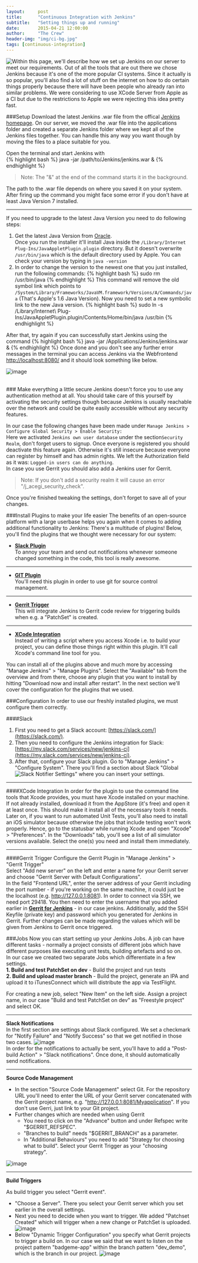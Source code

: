 ```yaml
---
layout:     post
title:      "Continuous Integration with Jenkins"
subtitle:   "Setting things up and running"
date:       2015-04-21 12:00:00
author:     "The Crew"
header-img: "img/ci-bg.jpg"
tags: [continuous-integration]
---
```


<img style="float:left" src="{{ site.url }}/img/jenkins/jenkinsLogo.png" />
Within this page, we'll describe how we set up Jenkins on our server to meet our requirements. Out of all the tools that are out there we chose Jenkins because it's one of the more popular CI systems. Since it actually is so popular, you'll also find a lot of stuff on the internet on how to do certain things properly because there will have been people who already ran into similar problems. We were considering to use XCode Server from Apple as a CI but due to the restrictions to Apple we were rejecting this idea pretty fast.

###Setup
Download the latest Jenkins .war file from the offical [Jenkins homepage](http://jenkins-ci.org/).
On our server, we moved the .war file into the applications folder and created a separate Jenkins folder where we kept all of the Jenkins files together. You can handle this any way you want though by moving the files to a place suitable for you.

Open the terminal and start Jenkins with  
{% highlight bash %}
	java -jar /path/to/Jenkins/jenkins.war &
{% endhighlight %}
> Note: The "&" at the end of the command starts it in the background.

The path to the .war file depends on where you saved it on your system. After firing up the command you might face some error if you don't have at least Java Version 7 installed.<br>
***
If you need to upgrade to the latest Java Version you need to do following steps:<br>
1. Get the latest Java Version from [Oracle](https://www.java.com/de/download/mac_download.jsp).<br>
Once you run the installer it'll install Java inside the ```/Library/Internet Plug-Ins/JavaAppletPlugin.plugin``` directory. But it doesn't overwrite ```/usr/bin/java``` which is the default directory used by Apple. You can check your version by typing in ```java -version ```<br>
2. In order to change the version to the newest one that you just installed, run the following commands:
{% highlight bash %}
	sudo rm /usr/bin/java
{% endhighlight %}
This command will remove the old symbol link which points to ```/System/Library/Frameworks/JavaVM.framework/Versions/A/Commands/java``` (That's Apple's 1.6 Java Version). Now you need to set a new symbolic link to the new Java version. 
{% highlight bash %}
	sudo ln -s /Library/Internet\ Plug-Ins/JavaAppletPlugin.plugin/Contents/Home/bin/java /usr/bin
{% endhighlight %}

After that, try again if you can successfully start Jenkins using the command
{% highlight bash %}
	java -jar /Applications/Jenkins/jenkins.war &
{% endhighlight %}
Once done and you don't see any further error messages in the terminal you can access Jenkins via the Webfrontend [http://localhost:8080/](http://localhost:8080/) and it should look something like below.

![image](/img/jenkins/jenkins_overview.png)

<br>
### Make everything a little secure
Jenkins doesn't force you to use any authentication method at all. You should take care of this yourself by activating the security settings though because Jenkins is usually reachable over the network and could be quite easily accessible without any security features.

In our case the following changes have been made under ```Manage Jenkins > Configure Global Security > Enable Security:```<br>
Here we activated ```Jenkins own user database``` under the section```Security Realm```, don't forget users to signup. Once everyone is registered you should deactivate this feature again. Otherwise it's still insecure because everyone can register by himself and has admin rights. We left the Authorization field as it was: ```Logged-in users can do anything```.<br>
In case you use Gerrit you should also add a Jenkins user for Gerrit.
> Note: If you don't add a security realm it will cause an error "/j_acegi_security_check".

Once you're finished tweaking the settings, don't forget to save all of your changes.

###Install Plugins to make your life easier
The benefits of an open-source platform with a large userbase helps you again when it comes to adding additional functionality to Jenkins: There's a multitude of plugins! Below, you'll find the plugins that we thought were necessary for our system:

* [**Slack Plugin**](https://wiki.jenkins-ci.org/display/JENKINS/Slack+Plugin)<br>
To annoy your team and send out notifications whenever someone changed something in the code, this tool is really awesome.

***
* [**GIT Plugin**](https://wiki.jenkins-ci.org/display/JENKINS/Git+Plugin)<br>
You'll need this plugin in order to use git for source control management.

***
* [**Gerrit Trigger**](https://wiki.jenkins-ci.org/display/JENKINS/Gerrit+Trigger)<br>
This will integrate Jenkins to Gerrit code review for triggering builds when e.g. a "PatchSet" is created.

***
* [**XCode Integration**](https://wiki.jenkins-ci.org/display/JENKINS/Xcode+Plugin)<br>
Instead of writing a script where you access Xcode i.e. to build your project, you can define those things right within this plugin. It'll call Xcode's command line tool for you.

You can install all of the plugins above and much more by accessing "Manage Jenkins" > "Manage Plugins". Select the "Available" tab from the overview and from there, choose any plugin that you want to install by hitting "Download now and install after restart". In the next section we'll cover the configuration for the plugins that we used.

###Configuration
In order to use our freshly installed plugins, we must configure them correctly.

####Slack
1. First you need to get a Slack account: [https://slack.com/](https://slack.com/).
2. Then you need to configure the Jenkins integration for Slack: [https://my.slack.com/services/new/jenkins-ci](https://my.slack.com/services/new/jenkins-ci). 
3. After that, configure your Slack plugin. Go to "Manage Jenkins" > "Configure System". There you'll find a section about Slack "Global Slack Notifier Settings" where you can insert your settings.
<img style="float:left" src="{{ site.url }}/img/jenkins/settingsSlack.png" /><br>

***
####XCode Integration
In order for the plugin to use the command line tools that Xcode provides, you must have Xcode installed on your machine. If not already installed, download it from the AppStore (it's free) and open it at least once. This should make it install all of the necessary tools it needs. Later on, if you want to run automated Unit Tests, you'll also need to install an iOS simulator because otherwise the jobs that include testing won't work properly. Hence, go to the statusbar while running Xcode and open "Xcode" > "Preferences". In the "Downloads" tab, you'll see a list of all simulator versions available. Select the one(s) you need and install them immediately.

***
####Gerrit Trigger
Configure the Gerrit Plugin in "Manage Jenkins" > "Gerrit Trigger"<br>
Select "Add new server" on the left and enter a name for your Gerrit server and choose "Gerrit Server with Default Configurations".<br>
In the field "Frontend URL", enter the server address of your Gerrit including the port number - if you're working on the same machine, it could just be the localhost (e.g. http://127.0.0.1:8081). In order to connect via SSH, we need port 29418. You then need to enter the username that you added earlier in [**Gerrit for Jenkins**](http://ciforios.github.io/2015/06/02/Gerrit-for-jenkins/) - in our case jenkins. Additionally, add the SSH Keyfile (private key) and password which you generated for Jenkins in Gerrit. Further changes can be made regarding the values which will be given from Jenkins to Gerrit once triggered.

###Jobs
Now you can start setting up your Jenkins Jobs. A job can have different tasks - normally a project consists of different jobs which have different purposes like executing unit tests, building artefacts and so on.<br>
In our case we created two separate Jobs which differentiate in a few settings.<br> 
**1. Build and test PatchSet on dev** - Build the project and run tests<br>
**2. Build and upload master branch** - Build the project, generate an IPA and upload it to iTunesConnect which will distribute the app via TestFlight.

For creating a new job, select "New Item" on the left side. Assign a project name, in our case "Build and test PatchSet on dev" as "Freestyle project" and select OK.
***
**Slack Notifications**<br>
In the first section are settings about Slack configured. We set a checkmark for "Notify Failure" and "Notify Success" so that we get notified in those two cases.
![image](/img/jenkins/jobSettingsSlack.png)<br>
In order for the notifications to actually be sent, you'll have to add a "Post-build Action" > "Slack notifications". Once done, it should automatically send notifications.

***
**Source Code Management**

* In the section "Source Code Management" select Git. For the repository URL you'll need to enter the URL of your Gerrit server concatenated with the Gerrit project name, e.g. "http://127.0.0.1:8081/Myapplication". If you don't use Gerri, just link to your Git project.
* Further changes which are needed when using Gerrit
  * You need to click on the "Advance" button and under Refspec write "$GERRIT_REFSPEC". 
  * "Branches to build" needs "$GERRIT_BRANCH" as a parameter. 
  * In "Additional Behaviours" you need to add "Strategy for choosing what to build". Select your Gerrit Trigger as your "choosing strategy".

![image](/img/jenkins/jobSettingsGit.png)

***
**Build Triggers**

As build trigger you select "Gerrit event".<br>

* "Choose a Server". There you select your Gerrit server which you set earlier in the overall settings.
* Next you need to decide when you want to trigger. We added "Patchset Created" which will trigger when a new change or PatchSet is uploaded.
![image](/img/jenkins/settingsGerritTrigger.png)
* Below "Dynamic Trigger Configuration" you specify what Gerrit projects to trigger a build on. In our case we said that we want to listen on the project pattern "badgeme-app" within the branch pattern "dev_demo", which is the branch in our project. ![image](/img/jenkins/jobSettingsGerritTrigger.png)